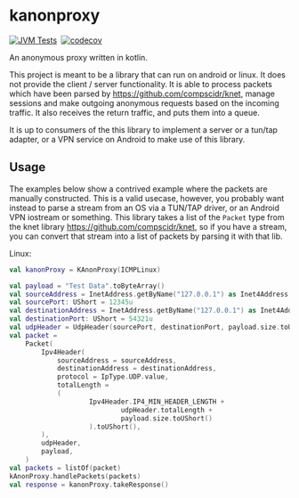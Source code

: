 # kanonproxy
[![JVM Tests](https://github.com/compscidr/kanonproxy/actions/workflows/test.yml/badge.svg)](https://github.com/compscidr/kanonproxy/actions/workflows/test.yml)&nbsp;
[![codecov](https://codecov.io/gh/compscidr/kanonproxy/graph/badge.svg?token=yBstrWw9Mm)](https://codecov.io/gh/compscidr/kanonproxy)&nbsp;

An anonymous proxy written in kotlin. 

This project is meant to be a library that can run on android or linux. It does not provide
the client / server functionality. It is able to process packets which have been parsed
by https://github.com/compscidr/knet, manage sessions and make outgoing anonymous requests
based on the incoming traffic. It also receives the return traffic, and puts them into a
queue. 

It is up to consumers of the this library to implement a server or a tun/tap adapter, or a
VPN service on Android to make use of this library.

## Usage
The examples below show a contrived example where the packets are manually constructed. This
is a valid usecase, however, you probably want instead to parse a stream from an OS via a
TUN/TAP driver, or an Android VPN iostream or something. This library takes a list of 
the `Packet` type from the knet library https://github.com/compscidr/knet, so if you have a
stream, you can convert that stream into a list of packets by parsing it with that lib.

Linux:
```kotlin
val kanonProxy = KAnonProxy(ICMPLinux)

val payload = "Test Data".toByteArray()
val sourceAddress = InetAddress.getByName("127.0.0.1") as Inet4Address
val sourcePort: UShort = 12345u
val destinationAddress = InetAddress.getByName("127.0.0.1") as Inet4Address
val destinationPort: UShort = 54321u
val udpHeader = UdpHeader(sourcePort, destinationPort, payload.size.toUShort())
val packet =
    Packet(
        Ipv4Header(
            sourceAddress = sourceAddress,
            destinationAddress = destinationAddress,
            protocol = IpType.UDP.value,
            totalLength =
            (
                    Ipv4Header.IP4_MIN_HEADER_LENGTH +
                            udpHeader.totalLength +
                            payload.size.toUShort()
                    ).toUShort(),
        ),
        udpHeader,
        payload,
    )
val packets = listOf(packet)
kAnonProxy.handlePackets(packets)
val response = kanonProxy.takeResponse()
```
